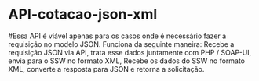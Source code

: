 # API-cotacao-json-xml

#Essa API é viável apenas para os casos onde é necessário fazer a requisição no modelo JSON.
Funciona da seguinte maneira: Recebe a requisição JSON via API, trata esse dados juntamente com PHP / SOAP-UI, envia para o SSW no formato XML, Recebe os dados do SSW no formato XML, converte a resposta para JSON e retorna a solicitação.
